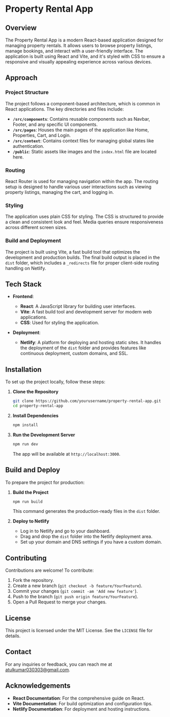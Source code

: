 # Property Rental App

## Overview

The Property Rental App is a modern React-based application designed for managing property rentals. It allows users to browse property listings, manage bookings, and interact with a user-friendly interface. The application is built using React and Vite, and it's styled with CSS to ensure a responsive and visually appealing experience across various devices.

## Approach

### Project Structure

The project follows a component-based architecture, which is common in React applications. The key directories and files include:

- **`/src/components`**: Contains reusable components such as Navbar, Footer, and any specific UI components.
- **`/src/pages`**: Houses the main pages of the application like Home, Properties, Cart, and Login.
- **`/src/context`**: Contains context files for managing global states like authentication.
- **`/public`**: Static assets like images and the `index.html` file are located here.

### Routing

React Router is used for managing navigation within the app. The routing setup is designed to handle various user interactions such as viewing property listings, managing the cart, and logging in.

### Styling

The application uses plain CSS for styling. The CSS is structured to provide a clean and consistent look and feel. Media queries ensure responsiveness across different screen sizes.

### Build and Deployment

The project is built using Vite, a fast build tool that optimizes the development and production builds. The final build output is placed in the `dist` folder, which includes a `_redirects` file for proper client-side routing handling on Netlify.

## Tech Stack

- **Frontend**:
  - **React**: A JavaScript library for building user interfaces.
  - **Vite**: A fast build tool and development server for modern web applications.
  - **CSS**: Used for styling the application.

- **Deployment**:
  - **Netlify**: A platform for deploying and hosting static sites. It handles the deployment of the `dist` folder and provides features like continuous deployment, custom domains, and SSL.

## Installation

To set up the project locally, follow these steps:

1. **Clone the Repository**

   ```bash
   git clone https://github.com/yourusername/property-rental-app.git
   cd property-rental-app
   ```

2. **Install Dependencies**

   ```bash
   npm install
   ```

3. **Run the Development Server**

   ```bash
   npm run dev
   ```

   The app will be available at `http://localhost:3000`.

## Build and Deploy

To prepare the project for production:

1. **Build the Project**

   ```bash
   npm run build
   ```

   This command generates the production-ready files in the `dist` folder.

2. **Deploy to Netlify**

   - Log in to Netlify and go to your dashboard.
   - Drag and drop the `dist` folder into the Netlify deployment area.
   - Set up your domain and DNS settings if you have a custom domain.

## Contributing

Contributions are welcome! To contribute:

1. Fork the repository.
2. Create a new branch (`git checkout -b feature/YourFeature`).
3. Commit your changes (`git commit -am 'Add new feature'`).
4. Push to the branch (`git push origin feature/YourFeature`).
5. Open a Pull Request to merge your changes.

## License

This project is licensed under the MIT License. See the `LICENSE` file for details.

## Contact

For any inquiries or feedback, you can reach me at [atulkumar030303@gmail.com](mailto:atulkumar030303@gmail.com).

## Acknowledgements

- **React Documentation**: For the comprehensive guide on React.
- **Vite Documentation**: For build optimization and configuration tips.
- **Netlify Documentation**: For deployment and hosting instructions.
